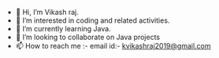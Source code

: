 - 👋 Hi, I’m Vikash raj.
- 👀 I’m interested in coding and related activities.
- 🌱 I’m currently learning Java.
- 💞️ I’m looking to collaborate on Java projects
- 📫 How to reach me :- email id:- kvikashraj2019@gmail.com

<!---
Vik8340/Vik8340 is a ✨ special ✨ repository because its `README.md` (this file) appears on your GitHub profile.
You can click the Preview link to take a look at your changes.
--->
